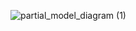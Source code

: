 ![partial_model_diagram (1)](https://user-images.githubusercontent.com/102013100/174000319-ae708de6-9baf-4a1e-8629-25202c5aab22.png)